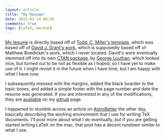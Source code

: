 ```yaml
---
layout: article
title: "My Resume"
date: 2012-01-14 00:56
comments: true
tags: [LaTeX, markup]
---
```


[My resume](/assets/resume/Bret_Comnes_CV_Public.pdf) is directly based off of [Todd. C. Miller's template](http://www.gratisoft.us/todd/resume.html), which was based off of [David J. Grant's work](http://www.davidgrant.ca/latex_resume_template), which is supposedly based off of Matthew Boedicker's work, which I never located.  David's work eventually stemmed off into its own [CTAN package](http://tug.ctan.org/pkg/tucv), by [George Louthan](http://www.georgelouthan.com/), which looked nice, but turned out to be not as flexible as I hoped, so I have yet to make use of it. I might revisit it in the future when I have time, but I am happy with what I have now.

I subsequently messed with the margins, added the black boarder to the topic boxes, and added a simple footer with the page number and date the resume was generated.  If you are interested in any of the modifications, they are [available](https://github.com/bcomnes/Resume) on my [github](https://github.com/bcomnes) page.

I happened to stumble across an article on [AstroBetter](http://www.astrobetter.com/how-and-why-to-use-textmate-for-latex/) the other day, basically describing the working environment that I use for writing TeX documents.  I'll post more about what I do eventually, but if you are getting started writing LaTeX on the mac, that post has a decent rundown similar to what I use.